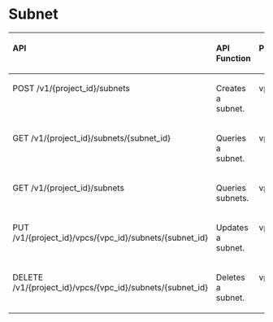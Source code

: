 # Subnet<a name="vpc_permission_0001"></a>

<a name="table66427163617"></a>
<table><thead align="left"><tr id="row112617733610"><th class="cellrowborder" valign="top" width="47.22222222222222%" id="mcps1.1.4.1.1"><p id="p15126127173610"><a name="p15126127173610"></a><a name="p15126127173610"></a>API</p>
</th>
<th class="cellrowborder" valign="top" width="30.555555555555554%" id="mcps1.1.4.1.2"><p id="p1710122835012"><a name="p1710122835012"></a><a name="p1710122835012"></a>API Function</p>
</th>
<th class="cellrowborder" valign="top" width="22.22222222222222%" id="mcps1.1.4.1.3"><p id="p181272070365"><a name="p181272070365"></a><a name="p181272070365"></a>Permissions</p>
</th>
</tr>
</thead>
<tbody><tr id="row212797103612"><td class="cellrowborder" valign="top" width="47.22222222222222%" headers="mcps1.1.4.1.1 "><p id="p7127187193615"><a name="p7127187193615"></a><a name="p7127187193615"></a>POST /v1/{project_id}/subnets</p>
</td>
<td class="cellrowborder" valign="top" width="30.555555555555554%" headers="mcps1.1.4.1.2 "><p id="p7106283509"><a name="p7106283509"></a><a name="p7106283509"></a>Creates a subnet.</p>
</td>
<td class="cellrowborder" valign="top" width="22.22222222222222%" headers="mcps1.1.4.1.3 "><p id="p22919239360"><a name="p22919239360"></a><a name="p22919239360"></a>vpc:subnets:create</p>
</td>
</tr>
<tr id="row101271718364"><td class="cellrowborder" valign="top" width="47.22222222222222%" headers="mcps1.1.4.1.1 "><p id="p412715783613"><a name="p412715783613"></a><a name="p412715783613"></a>GET /v1/{project_id}/subnets/{subnet_id}</p>
</td>
<td class="cellrowborder" valign="top" width="30.555555555555554%" headers="mcps1.1.4.1.2 "><p id="p191020283509"><a name="p191020283509"></a><a name="p191020283509"></a>Queries a subnet.</p>
</td>
<td class="cellrowborder" valign="top" width="22.22222222222222%" headers="mcps1.1.4.1.3 "><p id="p18822246369"><a name="p18822246369"></a><a name="p18822246369"></a>vpc:subnets:get</p>
</td>
</tr>
<tr id="row51276723611"><td class="cellrowborder" valign="top" width="47.22222222222222%" headers="mcps1.1.4.1.1 "><p id="p1712767123613"><a name="p1712767123613"></a><a name="p1712767123613"></a>GET /v1/{project_id}/subnets</p>
</td>
<td class="cellrowborder" valign="top" width="30.555555555555554%" headers="mcps1.1.4.1.2 "><p id="p2108282501"><a name="p2108282501"></a><a name="p2108282501"></a>Queries subnets.</p>
</td>
<td class="cellrowborder" valign="top" width="22.22222222222222%" headers="mcps1.1.4.1.3 "><p id="p991414252366"><a name="p991414252366"></a><a name="p991414252366"></a>vpc:subnets:get</p>
</td>
</tr>
<tr id="row31282793612"><td class="cellrowborder" valign="top" width="47.22222222222222%" headers="mcps1.1.4.1.1 "><p id="p11283773611"><a name="p11283773611"></a><a name="p11283773611"></a>PUT /v1/{project_id}/vpcs/{vpc_id}/subnets/{subnet_id}</p>
</td>
<td class="cellrowborder" valign="top" width="30.555555555555554%" headers="mcps1.1.4.1.2 "><p id="p201018282502"><a name="p201018282502"></a><a name="p201018282502"></a>Updates a subnet.</p>
</td>
<td class="cellrowborder" valign="top" width="22.22222222222222%" headers="mcps1.1.4.1.3 "><p id="p17254142793617"><a name="p17254142793617"></a><a name="p17254142793617"></a>vpc:subnets:update</p>
</td>
</tr>
<tr id="row61286783611"><td class="cellrowborder" valign="top" width="47.22222222222222%" headers="mcps1.1.4.1.1 "><p id="p191286723616"><a name="p191286723616"></a><a name="p191286723616"></a>DELETE /v1/{project_id}/vpcs/{vpc_id}/subnets/{subnet_id}</p>
</td>
<td class="cellrowborder" valign="top" width="30.555555555555554%" headers="mcps1.1.4.1.2 "><p id="p111062815013"><a name="p111062815013"></a><a name="p111062815013"></a>Deletes a subnet.</p>
</td>
<td class="cellrowborder" valign="top" width="22.22222222222222%" headers="mcps1.1.4.1.3 "><p id="p5216172818362"><a name="p5216172818362"></a><a name="p5216172818362"></a>vpc:subnets:delete</p>
</td>
</tr>
</tbody>
</table>

